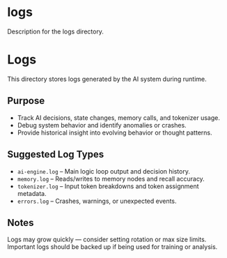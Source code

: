 # logs
Description for the logs directory.

# Logs

This directory stores logs generated by the AI system during runtime.

## Purpose
- Track AI decisions, state changes, memory calls, and tokenizer usage.
- Debug system behavior and identify anomalies or crashes.
- Provide historical insight into evolving behavior or thought patterns.

## Suggested Log Types
- `ai-engine.log` – Main logic loop output and decision history.
- `memory.log` – Reads/writes to memory nodes and recall accuracy.
- `tokenizer.log` – Input token breakdowns and token assignment metadata.
- `errors.log` – Crashes, warnings, or unexpected events.

## Notes
Logs may grow quickly — consider setting rotation or max size limits.  
Important logs should be backed up if being used for training or analysis.
